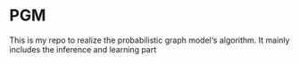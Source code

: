 # PGM
This is my repo to realize the probabilistic graph model‘s algorithm. It mainly includes the inference and learning part 
